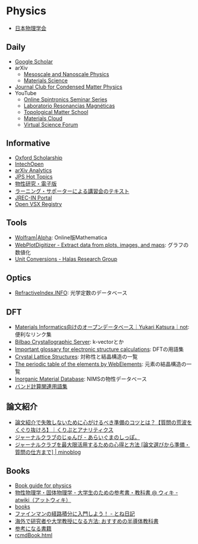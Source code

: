 # Physics
- [日本物理学会](https://sso.jps.or.jp/openam/UI/Login)

## Daily
- [Google Scholar](https://scholar.google.com/scholar?sciupd=1&authuser=1)
- arXiv
  - [Mesoscale and Nanoscale Physics](https://arxiv.org/list/cond-mat.mes-hall/new)
  - [Materials Science](https://arxiv.org/list/cond-mat.mtrl-sci/new)
- [Journal Club for Condensed Matter Physics](https://www.condmatjclub.org/)
- YouTube
  - [Online Spintronics Seminar Series](https://www.youtube.com/channel/UChs8ImllSSRfc_VEUi7m2Pw/videos)
  - [Laboratorio Resonancias Magnéticas](https://www.youtube.com/channel/UCzHLX1covGwhDqIdOZx9FoA/videos)
  - [Topological Matter School](https://www.youtube.com/channel/UCXlN-CTCH5j4Kiec6YlSf9w/videos)
  - [Materials Cloud](https://www.youtube.com/c/MaterialsCloud/videos)
  - [Virtual Science Forum](https://www.youtube.com/c/VirtualScienceForum/videos)

## Informative
- [Oxford Scholarship](https://oxford.universitypressscholarship.com/)
- [IntechOpen](https://www.intechopen.com/)
- [arXiv Analytics](http://arxitics.com/)
- [JPS Hot Topics](https://jpsht.jps.jp/)
- [物性研究・電子版](http://mercury.yukawa.kyoto-u.ac.jp/~bussei.kenkyu/archives/section/02000)
- [ラーニング・サポーターによる講習会のテキスト](https://www.library.osaka-u.ac.jp/ta_lectures/)
- [JREC\-IN Portal](https://jrecin.jst.go.jp/)
- [Open VSX Registry](https://open-vsx.org/)

## Tools
- [Wolfram\|Alpha](https://www.wolframalpha.com/): Online版Mathematica
- [WebPlotDigitizer \- Extract data from plots, images, and maps](https://automeris.io/WebPlotDigitizer/): グラフの数値化
- [Unit Conversions - Halas Research Group](http://halas.rice.edu/conversions)

## Optics
- [RefractiveIndex.INFO](https://refractiveindex.info/): 光学定数のデータベース

## DFT
- [Materials Informatics向けのオープンデータベース｜Yukari Katsura｜not](https://note.com/yukarikatsura/n/nd11ed7fdca84): 便利なリンク集
- [Bilbao Crystallographic Server](https://www.cryst.ehu.es/): k-vectorとか
- [Important glossary for electronic structure calculations](http://www.bandstructure.jp/INTRO/yogo.html): DFTの用語集
- [Crystal Lattice Structures](https://www.atomic-scale-physics.de/lattice/index.html): 対称性と結晶構造の一覧
- [The periodic table of the elements by WebElements](https://www.webelements.com/): 元素の結晶構造の一覧
- [Inorganic Material Database](https://crystdb.nims.go.jp/crystdb/search-materials): NIMSの物性データベース
- [バンド計算関連用語集](http://www.bandstructure.jp/INTRO/yogo.html)

## 論文紹介
- [論文紹介で失敗しないために心がけるべき準備のコツとは？【質問の荒波をくぐり抜けろ】｜くりぷとアナリティクス](https://www.cryptocurrency-bioresearch.com/journalclub-knowhow)
- [ジャーナルクラブのじゅんび \- あらいぐまのしっぽ。](https://blog.goo.ne.jp/for-your-impression/e/4b0ed5f78042c74e3f30c65c073e0d02)
- [ジャーナルクラブを最大限活用するための心得と方法 \[論文選びから準備・質問の仕方まで\] \| minoblog](https://ocoshite.me/how-to-introduce-research-papers)

## Books
- [Book guide for physics](http://maya.phys.kyushu-u.ac.jp/~knomura/research/guide-phys/bookguide-phys.shtml.ja)
- [物性物理学・固体物理学 \- 大学生のための参考書・教科書 @ ウィキ \- atwiki（アットウィキ）](https://w.atwiki.jp/physicswiki/sp/pages/23.html)
- [books](https://as2.c.u-tokyo.ac.jp/~shmz/books.html)
- [ファインマンの経路積分に入門しよう！ \- とね日記](https://blog.goo.ne.jp/ktonegaw/e/0f47de5854daf4eb38339a73791544a8)
- [海外で研究者や大学教授になる方法: おすすめの半導体教科書](https://life-of-regret.blogspot.com/2016/02/blog-post.html)
- [参考になる書籍](https://natsuhaze.jp/rf/books.htm)
- [rcmdBook\.html](https://yoshinobu.issp.u-tokyo.ac.jp/rcmdbook.html)
